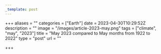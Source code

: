 ```yaml
---
_template: post
---
```



+++
aliases = ""
categories = ["Earth"]
date = 2023-04-30T10:29:52Z
description = ""
image = "/images/article-2023-may.png"
tags = ["climate", "may", "2023"]
title = "May 2023 compared to May months from 1922 to 2022"
type = "post"
url = ""

+++
